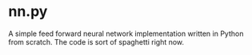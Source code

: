# nn.py

A simple feed forward neural network implementation written in Python from scratch. The code is sort of spaghetti right now.
